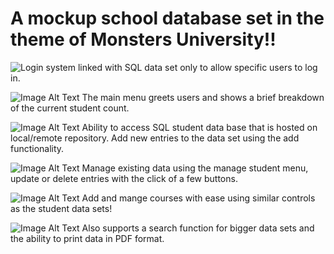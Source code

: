 <h1>A mockup school database set in the theme of Monsters University!!</h1>

![Login system linked with SQL data set only to allow specific users to log in.](https://ibb.co/9pR5mLj)


![Image Alt Text](https://ibb.co/jDg0ypf)
The main menu greets users and shows a brief breakdown of the current student count.

![Image Alt Text](https://ibb.co/BysZ3Lp)
Ability to access SQL student data base that is hosted on local/remote repository. Add new entries to the data set using the add functionality.

![Image Alt Text](https://ibb.co/qnGDNnR)
Manage existing data using the manage student menu, update or delete entries with the click of a few buttons.

![Image Alt Text](https://ibb.co/nCcyWcS)
Add and mange courses with ease using similar controls as the student data sets!

![Image Alt Text](https://ibb.co/725x4Ws)
Also supports a search function for bigger data sets and the ability to print data in PDF format.

